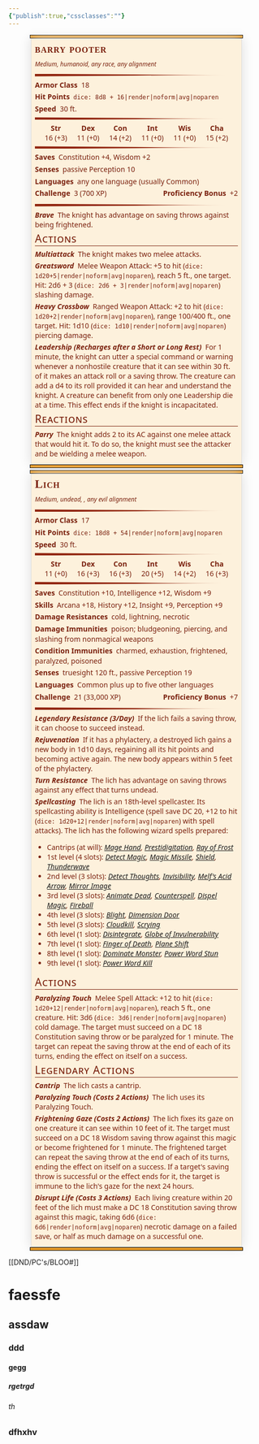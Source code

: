 ```yaml
---
{"publish":true,"cssclasses":""}
---
```


<div class="statblock-plugin-parent"><div class="block-language-statblock statblock-plugin-container"><div class="container svelte-1unaafm"><div class="barry-pooter basic-5e-layout svelte-1unaafm obsidian-statblock-plugin statblock"><div class="bar svelte-zyyfbl"></div> <div class="statblock-content-container" style="--statblock-column-width: 400px;"><div class="statblock-content svelte-420xq"><div class="column"><div class="statblock-item-container inline-container statblock-item-inline"><div class="statblock-inline-item group-container"><div class="statblock-item-container group-container "><div class="statblock-item-container inline-container "><div class="statblock-item-container inline-container statblock-item-inline"><div class="statblock-inline-item heading-container"><div class="statblock-item-container heading-container "><div class="flex-container svelte-14k5qsm"><h1 class="heading statblock-heading name svelte-14k5qsm"><div class="statblock-rendered-text-content inline svelte-1lnliuc">barry pooter</div> </h1></div></div></div><div class="statblock-inline-item inline-container"><div class="statblock-item-container inline-container "><div class="statblock-item-container inline-container statblock-item-inline"></div></div></div></div></div><div class="statblock-item-container subheading-container "><div class="subheading svelte-1fyuyh"><div class="statblock-rendered-text-content inline svelte-1lnliuc">Medium, humanoid, any race, any alignment</div></div></div></div></div><div class="statblock-inline-item image-container"></div></div><div class="statblock-item-container rule-container"><div class="tapered-rule svelte-k72li0"></div></div><div class="statblock-item-container property-container "><div class="line ac svelte-1rketb6"><span class="property-name svelte-1rketb6">Armor Class</span> <div class="statblock-markdown svelte-1c3hzq4"><p dir="auto">18</p></div></div></div><div class="statblock-item-container property-container "><div class="line hp svelte-1rketb6"><span class="property-name svelte-1rketb6">Hit Points</span> <div class="statblock-markdown svelte-1c3hzq4"><p dir="auto"><code>dice: 8d8 + 16|render|noform|avg|noparen</code></p></div></div></div><div class="statblock-item-container property-container "><div class="line speed svelte-1rketb6"><span class="property-name svelte-1rketb6">Speed</span> <div class="statblock-markdown svelte-1c3hzq4"><p dir="auto">30 ft.</p></div></div></div><div class="statblock-item-container rule-container"><div class="tapered-rule svelte-k72li0"></div></div><div class="statblock-item-container table-container "><div class="statblock-table svelte-gjlmp0"><div class="table-item svelte-gjlmp0"><span class="statblock-table-header svelte-gjlmp0">Str</span> <span><div class="statblock-markdown svelte-1c3hzq4"><p dir="auto">16</p></div> <span>(+3)</span></span> </div><div class="table-item svelte-gjlmp0"><span class="statblock-table-header svelte-gjlmp0">Dex</span> <span><div class="statblock-markdown svelte-1c3hzq4"><p dir="auto">11</p></div> <span>(+0)</span></span> </div><div class="table-item svelte-gjlmp0"><span class="statblock-table-header svelte-gjlmp0">Con</span> <span><div class="statblock-markdown svelte-1c3hzq4"><p dir="auto">14</p></div> <span>(+2)</span></span> </div><div class="table-item svelte-gjlmp0"><span class="statblock-table-header svelte-gjlmp0">Int</span> <span><div class="statblock-markdown svelte-1c3hzq4"><p dir="auto">11</p></div> <span>(+0)</span></span> </div><div class="table-item svelte-gjlmp0"><span class="statblock-table-header svelte-gjlmp0">Wis</span> <span><div class="statblock-markdown svelte-1c3hzq4"><p dir="auto">11</p></div> <span>(+0)</span></span> </div><div class="table-item svelte-gjlmp0"><span class="statblock-table-header svelte-gjlmp0">Cha</span> <span><div class="statblock-markdown svelte-1c3hzq4"><p dir="auto">15</p></div> <span>(+2)</span></span> </div></div></div><div class="statblock-item-container rule-container"><div class="tapered-rule svelte-k72li0"></div></div><div class="statblock-item-container saves-container "><div class="info"><div class="line svelte-r9sicd"><span class="property-name svelte-r9sicd">Saves</span> <div class="property-text svelte-r9sicd"><div class="statblock-markdown svelte-1c3hzq4"><p dir="auto">Constitution +4, Wisdom +2</p></div></div></div></div></div><div class="statblock-item-container property-container "><div class="line senses svelte-1rketb6"><span class="property-name svelte-1rketb6">Senses</span> <div class="statblock-markdown svelte-1c3hzq4"><p dir="auto">passive Perception 10</p></div></div></div><div class="statblock-item-container property-container "><div class="line languages svelte-1rketb6"><span class="property-name svelte-1rketb6">Languages</span> <div class="statblock-markdown svelte-1c3hzq4"><p dir="auto">any one language (usually Common)</p></div></div></div><div class="statblock-item-container inline-container statblock-item-inline"><div class="statblock-inline-item property-container"><div class="statblock-item-container property-container "><div class="line cr svelte-1rketb6"><span class="property-name svelte-1rketb6">Challenge</span> <div class="statblock-markdown svelte-1c3hzq4"><p dir="auto">3 (700 XP)</p></div></div></div></div><div class="statblock-inline-item property-container"><div class="statblock-item-container property-container "><div class="line cr svelte-1rketb6"><span class="property-name svelte-1rketb6">Proficiency Bonus</span> <div class="statblock-markdown svelte-1c3hzq4"><p dir="auto">+2</p></div></div></div></div></div><div class="statblock-item-container rule-container"><div class="tapered-rule svelte-k72li0"></div></div><div class="statblock-item-container traits-container "><div class="statblock-item-container statblock-trait-prop"><div class="property brave traits trait svelte-1d2gp4n"><div class="property-name trait-name svelte-1d2gp4n"><div class="statblock-markdown svelte-1c3hzq4"><p dir="auto">Brave</p></div></div> <div class="statblock-markdown svelte-1c3hzq4"><p dir="auto">The knight has advantage on saving throws against being frightened.</p></div> </div></div></div><div class="statblock-item-container traits-container "><div class="statblock-section-heading"><h3 class="section-header actions svelte-1ascaxr"><div class="statblock-rendered-text-content inline svelte-1lnliuc">Actions</div></h3></div><div class="statblock-item-container statblock-trait-prop"><div class="property multiattack actions trait svelte-1d2gp4n"><div class="property-name trait-name svelte-1d2gp4n"><div class="statblock-markdown svelte-1c3hzq4"><p dir="auto">Multiattack</p></div></div> <div class="statblock-markdown svelte-1c3hzq4"><p dir="auto">The knight makes two melee attacks.</p></div> </div></div></div><div class="statblock-item-container statblock-trait-prop"><div class="property greatsword actions trait svelte-1d2gp4n"><div class="property-name trait-name svelte-1d2gp4n"><div class="statblock-markdown svelte-1c3hzq4"><p dir="auto">Greatsword</p></div></div> <div class="statblock-markdown svelte-1c3hzq4"><p dir="auto">Melee Weapon Attack: +5 to hit (<code>dice: 1d20+5|render|noform|avg|noparen</code>), reach 5 ft., one target. Hit: 2d6 + 3 (<code>dice: 2d6 + 3|render|noform|avg|noparen</code>) slashing damage.</p></div> </div></div><div class="statblock-item-container statblock-trait-prop"><div class="property heavy-crossbow actions trait svelte-1d2gp4n"><div class="property-name trait-name svelte-1d2gp4n"><div class="statblock-markdown svelte-1c3hzq4"><p dir="auto">Heavy Crossbow</p></div></div> <div class="statblock-markdown svelte-1c3hzq4"><p dir="auto">Ranged Weapon Attack: +2 to hit (<code>dice: 1d20+2|render|noform|avg|noparen</code>), range 100/400 ft., one target. Hit: 1d10 (<code>dice: 1d10|render|noform|avg|noparen</code>) piercing damage.</p></div> </div></div><div class="statblock-item-container statblock-trait-prop"><div class="property leadership-recharges-after-a-short-or-long-rest actions trait svelte-1d2gp4n"><div class="property-name trait-name svelte-1d2gp4n"><div class="statblock-markdown svelte-1c3hzq4"><p dir="auto">Leadership (Recharges after a Short or Long Rest)</p></div></div> <div class="statblock-markdown svelte-1c3hzq4"><p dir="auto">For 1 minute, the knight can utter a special command or warning whenever a nonhostile creature that it can see within 30 ft. of it makes an attack roll or a saving throw. The creature can add a d4 to its roll provided it can hear and understand the knight. A creature can benefit from only one Leadership die at a time. This effect ends if the knight is incapacitated.</p></div> </div></div><div class="statblock-item-container traits-container "><div class="statblock-section-heading"><h3 class="section-header reactions svelte-1ascaxr"><div class="statblock-rendered-text-content inline svelte-1lnliuc">Reactions</div></h3></div><div class="statblock-item-container statblock-trait-prop"><div class="property parry reactions trait svelte-1d2gp4n"><div class="property-name trait-name svelte-1d2gp4n"><div class="statblock-markdown svelte-1c3hzq4"><p dir="auto">Parry</p></div></div> <div class="statblock-markdown svelte-1c3hzq4"><p dir="auto">The knight adds 2 to its AC against one melee attack that would hit it. To do so, the knight must see the attacker and be wielding a melee weapon.</p></div> </div></div></div></div></div></div> <div class="bar svelte-zyyfbl"></div></div> <div class="icons svelte-1unaafm"></div></div></div></div>



<div class="statblock-plugin-parent"><div class="block-language-statblock statblock-plugin-container"><div class="container svelte-1unaafm"><div class="lich basic-5e-layout svelte-1unaafm obsidian-statblock-plugin statblock"><div class="bar svelte-zyyfbl"></div> <div class="statblock-content-container" style="--statblock-column-width: 400px;"><div class="statblock-content svelte-420xq"><div class="column"><div class="statblock-item-container inline-container statblock-item-inline"><div class="statblock-inline-item group-container"><div class="statblock-item-container group-container "><div class="statblock-item-container inline-container "><div class="statblock-item-container inline-container statblock-item-inline"><div class="statblock-inline-item heading-container"><div class="statblock-item-container heading-container "><div class="flex-container svelte-14k5qsm"><h1 class="heading statblock-heading name svelte-14k5qsm"><div class="statblock-rendered-text-content inline svelte-1lnliuc">Lich</div> </h1></div></div></div><div class="statblock-inline-item inline-container"><div class="statblock-item-container inline-container "><div class="statblock-item-container inline-container statblock-item-inline"></div></div></div></div></div><div class="statblock-item-container subheading-container "><div class="subheading svelte-1fyuyh"><div class="statblock-rendered-text-content inline svelte-1lnliuc">Medium, undead, , any evil alignment</div></div></div></div></div><div class="statblock-inline-item image-container"></div></div><div class="statblock-item-container rule-container"><div class="tapered-rule svelte-k72li0"></div></div><div class="statblock-item-container property-container "><div class="line ac svelte-1rketb6"><span class="property-name svelte-1rketb6">Armor Class</span> <div class="statblock-markdown svelte-1c3hzq4"><p dir="auto">17</p></div></div></div><div class="statblock-item-container property-container "><div class="line hp svelte-1rketb6"><span class="property-name svelte-1rketb6">Hit Points</span> <div class="statblock-markdown svelte-1c3hzq4"><p dir="auto"><code>dice: 18d8 + 54|render|noform|avg|noparen</code></p></div></div></div><div class="statblock-item-container property-container "><div class="line speed svelte-1rketb6"><span class="property-name svelte-1rketb6">Speed</span> <div class="statblock-markdown svelte-1c3hzq4"><p dir="auto">30 ft.</p></div></div></div><div class="statblock-item-container rule-container"><div class="tapered-rule svelte-k72li0"></div></div><div class="statblock-item-container table-container "><div class="statblock-table svelte-gjlmp0"><div class="table-item svelte-gjlmp0"><span class="statblock-table-header svelte-gjlmp0">Str</span> <span><div class="statblock-markdown svelte-1c3hzq4"><p dir="auto">11</p></div> <span>(+0)</span></span> </div><div class="table-item svelte-gjlmp0"><span class="statblock-table-header svelte-gjlmp0">Dex</span> <span><div class="statblock-markdown svelte-1c3hzq4"><p dir="auto">16</p></div> <span>(+3)</span></span> </div><div class="table-item svelte-gjlmp0"><span class="statblock-table-header svelte-gjlmp0">Con</span> <span><div class="statblock-markdown svelte-1c3hzq4"><p dir="auto">16</p></div> <span>(+3)</span></span> </div><div class="table-item svelte-gjlmp0"><span class="statblock-table-header svelte-gjlmp0">Int</span> <span><div class="statblock-markdown svelte-1c3hzq4"><p dir="auto">20</p></div> <span>(+5)</span></span> </div><div class="table-item svelte-gjlmp0"><span class="statblock-table-header svelte-gjlmp0">Wis</span> <span><div class="statblock-markdown svelte-1c3hzq4"><p dir="auto">14</p></div> <span>(+2)</span></span> </div><div class="table-item svelte-gjlmp0"><span class="statblock-table-header svelte-gjlmp0">Cha</span> <span><div class="statblock-markdown svelte-1c3hzq4"><p dir="auto">16</p></div> <span>(+3)</span></span> </div></div></div><div class="statblock-item-container rule-container"><div class="tapered-rule svelte-k72li0"></div></div><div class="statblock-item-container saves-container "><div class="info"><div class="line svelte-r9sicd"><span class="property-name svelte-r9sicd">Saves</span> <div class="property-text svelte-r9sicd"><div class="statblock-markdown svelte-1c3hzq4"><p dir="auto">Constitution +10, Intelligence +12, Wisdom +9</p></div></div></div></div></div><div class="statblock-item-container saves-container "><div class="info"><div class="line svelte-r9sicd"><span class="property-name svelte-r9sicd">Skills</span> <div class="property-text svelte-r9sicd"><div class="statblock-markdown svelte-1c3hzq4"><p dir="auto">Arcana +18, History +12, Insight +9, Perception +9</p></div></div></div></div></div><div class="statblock-item-container property-container "><div class="line damage_resistances svelte-1rketb6"><span class="property-name svelte-1rketb6">Damage Resistances</span> <div class="statblock-markdown svelte-1c3hzq4"><p dir="auto">cold, lightning, necrotic</p></div></div></div><div class="statblock-item-container property-container "><div class="line damage_immunities svelte-1rketb6"><span class="property-name svelte-1rketb6">Damage Immunities</span> <div class="statblock-markdown svelte-1c3hzq4"><p dir="auto">poison; bludgeoning, piercing, and slashing from nonmagical weapons</p></div></div></div><div class="statblock-item-container property-container "><div class="line condition_immunities svelte-1rketb6"><span class="property-name svelte-1rketb6">Condition Immunities</span> <div class="statblock-markdown svelte-1c3hzq4"><p dir="auto">charmed, exhaustion, frightened, paralyzed, poisoned</p></div></div></div><div class="statblock-item-container property-container "><div class="line senses svelte-1rketb6"><span class="property-name svelte-1rketb6">Senses</span> <div class="statblock-markdown svelte-1c3hzq4"><p dir="auto">truesight 120 ft., passive Perception 19</p></div></div></div><div class="statblock-item-container property-container "><div class="line languages svelte-1rketb6"><span class="property-name svelte-1rketb6">Languages</span> <div class="statblock-markdown svelte-1c3hzq4"><p dir="auto">Common plus up to five other languages</p></div></div></div><div class="statblock-item-container inline-container statblock-item-inline"><div class="statblock-inline-item property-container"><div class="statblock-item-container property-container "><div class="line cr svelte-1rketb6"><span class="property-name svelte-1rketb6">Challenge</span> <div class="statblock-markdown svelte-1c3hzq4"><p dir="auto">21 (33,000 XP)</p></div></div></div></div><div class="statblock-inline-item property-container"><div class="statblock-item-container property-container "><div class="line cr svelte-1rketb6"><span class="property-name svelte-1rketb6">Proficiency Bonus</span> <div class="statblock-markdown svelte-1c3hzq4"><p dir="auto">+7</p></div></div></div></div></div><div class="statblock-item-container rule-container"><div class="tapered-rule svelte-k72li0"></div></div><div class="statblock-item-container traits-container "><div class="statblock-item-container statblock-trait-prop"><div class="property legendary-resistance-3day traits trait svelte-1d2gp4n"><div class="property-name trait-name svelte-1d2gp4n"><div class="statblock-markdown svelte-1c3hzq4"><p dir="auto">Legendary Resistance (3/Day)</p></div></div> <div class="statblock-markdown svelte-1c3hzq4"><p dir="auto">If the lich fails a saving throw, it can choose to succeed instead.</p></div> </div></div></div><div class="statblock-item-container statblock-trait-prop"><div class="property rejuvenation traits trait svelte-1d2gp4n"><div class="property-name trait-name svelte-1d2gp4n"><div class="statblock-markdown svelte-1c3hzq4"><p dir="auto">Rejuvenation</p></div></div> <div class="statblock-markdown svelte-1c3hzq4"><p dir="auto">If it has a phylactery, a destroyed lich gains a new body in 1d10 days, regaining all its hit points and becoming active again. The new body appears within 5 feet of the phylactery.</p></div> </div></div><div class="statblock-item-container statblock-trait-prop"><div class="property turn-resistance traits trait svelte-1d2gp4n"><div class="property-name trait-name svelte-1d2gp4n"><div class="statblock-markdown svelte-1c3hzq4"><p dir="auto">Turn Resistance</p></div></div> <div class="statblock-markdown svelte-1c3hzq4"><p dir="auto">The lich has advantage on saving throws against any effect that turns undead.</p></div> </div></div><div class="property spellcasting spells trait svelte-1d2gp4n"><div class="property-name trait-name svelte-1d2gp4n"><div class="statblock-markdown svelte-1c3hzq4"><p dir="auto">Spellcasting</p></div></div> <div class="statblock-markdown svelte-1c3hzq4"><p dir="auto">The lich is an 18th-level spellcaster. Its spellcasting ability is Intelligence (spell save DC 20, +12 to hit (<code>dice: 1d20+12|render|noform|avg|noparen</code>) with spell attacks). The lich has the following wizard spells prepared:</p></div> </div><ul class="spell-item svelte-1suaf4g first"><li class="spell-line"><span class="spell-level"><div class="statblock-markdown svelte-1c3hzq4"><p dir="auto">Cantrips (at will):</p></div></span> <span class="spells svelte-1suaf4g"><div class="statblock-markdown svelte-1c3hzq4"><p dir="auto"><a data-href="Mage Hand" href="Mage Hand" class="internal-link" target="_blank" rel="noopener nofollow">Mage Hand</a>, <a data-href="Prestidigitation" href="Prestidigitation" class="internal-link" target="_blank" rel="noopener nofollow">Prestidigitation</a>, <a data-href="Ray of Frost" href="Ray of Frost" class="internal-link" target="_blank" rel="noopener nofollow">Ray of Frost</a></p></div></span></li></ul><ul class="spell-item svelte-1suaf4g"><li class="spell-line"><span class="spell-level"><div class="statblock-markdown svelte-1c3hzq4"><p dir="auto">1st level (4 slots):</p></div></span> <span class="spells svelte-1suaf4g"><div class="statblock-markdown svelte-1c3hzq4"><p dir="auto"><a data-href="Detect Magic" href="Detect Magic" class="internal-link" target="_blank" rel="noopener nofollow">Detect Magic</a>, <a data-href="Magic Missile" href="Magic Missile" class="internal-link" target="_blank" rel="noopener nofollow">Magic Missile</a>, <a data-href="Shield" href="Shield" class="internal-link" target="_blank" rel="noopener nofollow">Shield</a>, <a data-href="Thunderwave" href="Thunderwave" class="internal-link" target="_blank" rel="noopener nofollow">Thunderwave</a></p></div></span></li></ul><ul class="spell-item svelte-1suaf4g"><li class="spell-line"><span class="spell-level"><div class="statblock-markdown svelte-1c3hzq4"><p dir="auto">2nd level (3 slots):</p></div></span> <span class="spells svelte-1suaf4g"><div class="statblock-markdown svelte-1c3hzq4"><p dir="auto"><a data-href="Detect Thoughts" href="Detect Thoughts" class="internal-link" target="_blank" rel="noopener nofollow">Detect Thoughts</a>, <a data-href="Invisibility" href="Invisibility" class="internal-link" target="_blank" rel="noopener nofollow">Invisibility</a>, <a data-href="Melf's Acid Arrow" href="Melf's Acid Arrow" class="internal-link" target="_blank" rel="noopener nofollow">Melf's Acid Arrow</a>, <a data-href="Mirror Image" href="Mirror Image" class="internal-link" target="_blank" rel="noopener nofollow">Mirror Image</a></p></div></span></li></ul><ul class="spell-item svelte-1suaf4g"><li class="spell-line"><span class="spell-level"><div class="statblock-markdown svelte-1c3hzq4"><p dir="auto">3rd level (3 slots):</p></div></span> <span class="spells svelte-1suaf4g"><div class="statblock-markdown svelte-1c3hzq4"><p dir="auto"><a data-href="Animate Dead" href="Animate Dead" class="internal-link" target="_blank" rel="noopener nofollow">Animate Dead</a>, <a data-href="Counterspell" href="Counterspell" class="internal-link" target="_blank" rel="noopener nofollow">Counterspell</a>, <a data-href="Dispel Magic" href="Dispel Magic" class="internal-link" target="_blank" rel="noopener nofollow">Dispel Magic</a>, <a data-href="Fireball" href="Fireball" class="internal-link" target="_blank" rel="noopener nofollow">Fireball</a></p></div></span></li></ul><ul class="spell-item svelte-1suaf4g"><li class="spell-line"><span class="spell-level"><div class="statblock-markdown svelte-1c3hzq4"><p dir="auto">4th level (3 slots):</p></div></span> <span class="spells svelte-1suaf4g"><div class="statblock-markdown svelte-1c3hzq4"><p dir="auto"><a data-href="Blight" href="Blight" class="internal-link" target="_blank" rel="noopener nofollow">Blight</a>, <a data-href="Dimension Door" href="Dimension Door" class="internal-link" target="_blank" rel="noopener nofollow">Dimension Door</a></p></div></span></li></ul><ul class="spell-item svelte-1suaf4g"><li class="spell-line"><span class="spell-level"><div class="statblock-markdown svelte-1c3hzq4"><p dir="auto">5th level (3 slots):</p></div></span> <span class="spells svelte-1suaf4g"><div class="statblock-markdown svelte-1c3hzq4"><p dir="auto"><a data-href="Cloudkill" href="Cloudkill" class="internal-link" target="_blank" rel="noopener nofollow">Cloudkill</a>, <a data-href="Scrying" href="Scrying" class="internal-link" target="_blank" rel="noopener nofollow">Scrying</a></p></div></span></li></ul><ul class="spell-item svelte-1suaf4g"><li class="spell-line"><span class="spell-level"><div class="statblock-markdown svelte-1c3hzq4"><p dir="auto">6th level (1 slot):</p></div></span> <span class="spells svelte-1suaf4g"><div class="statblock-markdown svelte-1c3hzq4"><p dir="auto"><a data-href="Disintegrate" href="Disintegrate" class="internal-link" target="_blank" rel="noopener nofollow">Disintegrate</a>, <a data-href="Globe of Invulnerability" href="Globe of Invulnerability" class="internal-link" target="_blank" rel="noopener nofollow">Globe of Invulnerability</a></p></div></span></li></ul><ul class="spell-item svelte-1suaf4g"><li class="spell-line"><span class="spell-level"><div class="statblock-markdown svelte-1c3hzq4"><p dir="auto">7th level (1 slot):</p></div></span> <span class="spells svelte-1suaf4g"><div class="statblock-markdown svelte-1c3hzq4"><p dir="auto"><a data-href="Finger of Death" href="Finger of Death" class="internal-link" target="_blank" rel="noopener nofollow">Finger of Death</a>, <a data-href="Plane Shift" href="Plane Shift" class="internal-link" target="_blank" rel="noopener nofollow">Plane Shift</a></p></div></span></li></ul><ul class="spell-item svelte-1suaf4g"><li class="spell-line"><span class="spell-level"><div class="statblock-markdown svelte-1c3hzq4"><p dir="auto">8th level (1 slot):</p></div></span> <span class="spells svelte-1suaf4g"><div class="statblock-markdown svelte-1c3hzq4"><p dir="auto"><a data-href="Dominate Monster" href="Dominate Monster" class="internal-link" target="_blank" rel="noopener nofollow">Dominate Monster</a>, <a data-href="Power Word Stun" href="Power Word Stun" class="internal-link" target="_blank" rel="noopener nofollow">Power Word Stun</a></p></div></span></li></ul><ul class="spell-item svelte-1suaf4g last"><li class="spell-line"><span class="spell-level"><div class="statblock-markdown svelte-1c3hzq4"><p dir="auto">9th level (1 slot):</p></div></span> <span class="spells svelte-1suaf4g"><div class="statblock-markdown svelte-1c3hzq4"><p dir="auto"><a data-href="Power Word Kill" href="Power Word Kill" class="internal-link" target="_blank" rel="noopener nofollow">Power Word Kill</a></p></div></span></li></ul><div class="statblock-item-container traits-container "><div class="statblock-section-heading"><h3 class="section-header actions svelte-1ascaxr"><div class="statblock-rendered-text-content inline svelte-1lnliuc">Actions</div></h3></div><div class="statblock-item-container statblock-trait-prop"><div class="property paralyzing-touch actions trait svelte-1d2gp4n"><div class="property-name trait-name svelte-1d2gp4n"><div class="statblock-markdown svelte-1c3hzq4"><p dir="auto">Paralyzing Touch</p></div></div> <div class="statblock-markdown svelte-1c3hzq4"><p dir="auto">Melee Spell Attack: +12 to hit (<code>dice: 1d20+12|render|noform|avg|noparen</code>), reach 5 ft., one creature. Hit: 3d6 (<code>dice: 3d6|render|noform|avg|noparen</code>) cold damage. The target must succeed on a DC 18 Constitution saving throw or be paralyzed for 1 minute. The target can repeat the saving throw at the end of each of its turns, ending the effect on itself on a success.</p></div> </div></div></div><div class="statblock-item-container group-container "><h3 class="section-header legendary-actions svelte-1ascaxr"><div class="statblock-rendered-text-content inline svelte-1lnliuc">Legendary Actions</div></h3></div><div class="statblock-item-container traits-container "><div class="statblock-item-container statblock-trait-prop"><div class="property cantrip legendary_actions trait svelte-1d2gp4n"><div class="property-name trait-name svelte-1d2gp4n"><div class="statblock-markdown svelte-1c3hzq4"><p dir="auto">Cantrip</p></div></div> <div class="statblock-markdown svelte-1c3hzq4"><p dir="auto">The lich casts a cantrip.</p></div> </div></div></div><div class="statblock-item-container statblock-trait-prop"><div class="property paralyzing-touch-costs-2-actions legendary_actions trait svelte-1d2gp4n"><div class="property-name trait-name svelte-1d2gp4n"><div class="statblock-markdown svelte-1c3hzq4"><p dir="auto">Paralyzing Touch (Costs 2 Actions)</p></div></div> <div class="statblock-markdown svelte-1c3hzq4"><p dir="auto">The lich uses its Paralyzing Touch.</p></div> </div></div><div class="statblock-item-container statblock-trait-prop"><div class="property frightening-gaze-costs-2-actions legendary_actions trait svelte-1d2gp4n"><div class="property-name trait-name svelte-1d2gp4n"><div class="statblock-markdown svelte-1c3hzq4"><p dir="auto">Frightening Gaze (Costs 2 Actions)</p></div></div> <div class="statblock-markdown svelte-1c3hzq4"><p dir="auto">The lich fixes its gaze on one creature it can see within 10 feet of it. The target must succeed on a DC 18 Wisdom saving throw against this magic or become frightened for 1 minute. The frightened target can repeat the saving throw at the end of each of its turns, ending the effect on itself on a success. If a target's saving throw is successful or the effect ends for it, the target is immune to the lich's gaze for the next 24 hours.</p></div> </div></div><div class="statblock-item-container statblock-trait-prop"><div class="property disrupt-life-costs-3-actions legendary_actions trait svelte-1d2gp4n"><div class="property-name trait-name svelte-1d2gp4n"><div class="statblock-markdown svelte-1c3hzq4"><p dir="auto">Disrupt Life (Costs 3 Actions)</p></div></div> <div class="statblock-markdown svelte-1c3hzq4"><p dir="auto">Each living creature within 20 feet of the lich must make a DC 18 Constitution saving throw against this magic, taking 6d6 (<code>dice: 6d6|render|noform|avg|noparen</code>) necrotic damage on a failed save, or half as much damage on a successful one.</p></div> </div></div></div></div></div> <div class="bar svelte-zyyfbl"></div></div> <div class="icons svelte-1unaafm"></div></div></div></div>



[[DND/PC's/BLOO#]]


# faessfe

## assdaw 
###  ddd 

#### gegg
##### rgetrgd 
###### th



### dfhxhv






<style>:root{--statblock-primary-color:rgb(122, 32, 13);--statblock-rule-color:rgb(146, 38, 16);--statblock-background-color:rgb(253, 241, 220);--statblock-bar-color:rgb(230, 154, 40);--statblock-bar-border-size:1px;--statblock-bar-border-color:black;--statblock-image-width:75px;--statblock-image-height:75px;--statblock-image-border-size:2px;--statblock-image-border-color:var(--statblock-primary-color);--statblock-border-size:1px;--statblock-border-color:rgb(221, 221, 221);--statblock-box-shadow-color:rgb(221, 221, 221);--statblock-box-shadow-x-offset:0;--statblock-box-shadow-y-offset:0;--statblock-box-shadow-blur:1.5em;--statblock-font-color:var(--statblock-primary-color);--statblock-font-weight:700;--statblock-content-font:"Noto Sans","Myriad Pro",Calibri,Helvetica,Arial,sans-serif;--statblock-content-font-size:14px;--statblock-heading-font:"Libre Baskerville","Lora","Calisto MT","Bookman Old Style",Bookman,"Goudy Old Style",Garamond,"Hoefler Text","Bitstream Charter",Georgia,serif;--statblock-heading-font-color:var(--statblock-font-color);--statblock-heading-font-size:23px;--statblock-heading-font-variant:small-caps;--statblock-heading-font-weight:var(--statblock-font-weight);--statblock-heading-line-height:inherit;--statblock-property-line-height:1.4;--statblock-property-font-color:var(--statblock-font-color);--statblock-property-name-font-color:var(--statblock-font-color);--statblock-property-name-font-weight:bold;--statblock-section-heading-border-size:1px;--statblock-section-heading-border-color:var(--statblock-primary-color);--statblock-section-heading-font-color:var(--statblock-font-color);--statblock-section-heading-font-size:21px;--statblock-section-heading-font-variant:small-caps;--statblock-section-heading-font-weight:normal;--statblock-saves-line-height:1.4;--statblock-spells-font-style:italic;--statblock-subheading-font-size:12px;--statblock-subheading-font-style:italic;--statblock-subheading-font-weight:normal;--statblock-table-header-font-weight:bold;--statblock-traits-name-font-weight:bold;--statblock-traits-name-font-style:italic;--statblock-link-style:italic}.statblock-plugin-parent .statblock-detached{position:absolute;top:-9999px;width:auto}.statblock-plugin-parent .statblock-item-container{margin-bottom:.25rem}.statblock-plugin-parent .statblock-item-inline{display:flex;justify-content:space-between}.statblock-plugin-parent .statblock{--active-primary-color:var(--statblock-primary-color);--active-rule-color:var(--statblock-rule-color);--active-background-color:var(--statblock-background-color);--active-bar-color:var(--statblock-bar-color);--active-bar-border-size:var(--statblock-bar-border-size);--active-bar-border-color:var(--statblock-bar-border-color);--active-image-width:var(--statblock-image-width);--active-image-height:var(--statblock-image-height);--active-image-border-size:var(--statblock-image-border-size);--active-image-border-color:var(--statblock-image-border-color,--active-primary-color);--active-border-size:var(--statblock-border-size);--active-border-color:var(--statblock-border-color);--active-box-shadow-color:var(--statblock-box-shadow-color);--active-box-shadow-x-offset:var(--statblock-box-shadow-x-offset);--active-box-shadow-y-offset:var(--statblock-box-shadow-y-offset);--active-box-shadow-blur:var(--statblock-box-shadow-blur);--active-font-color:var(--statblock-font-color,--active-primary-color);--active-font-weight:var(--statblock-font-weight);--active-content-font:var(--statblock-content-font);--active-content-font-size:var(--statblock-content-font-size);--active-heading-font:var(--statblock-heading-font);--active-heading-font-color:var(--statblock-heading-font-color);--active-heading-font-size:var(--statblock-heading-font-size);--active-heading-font-variant:var(--statblock-heading-font-variant);--active-heading-font-weight:var(--statblock-heading-font-weight);--active-heading-line-height:var(--statblock-heading-line-height);--active-property-line-height:var(--statblock-property-line-height);--active-property-font:var(--statblock-property-font);--active-property-font-color:var(--statblock-property-font-color);--active-property-font-variant:var(--statblock-property-font-variant);--active-property-font-size:var(--statblock-property-font-size);--active-property-font-weight:var(--statblock-property-font-weight);--active-property-name-font:var(--statblock-property-name-font);--active-property-name-font-color:var(--statblock-property-name-font-color);--active-property-name-font-variant:var(--statblock-property-name-font-variant);--active-property-name-font-size:var(--statblock-property-name-font-size);--active-property-name-font-weight:var(--statblock-property-name-font-weight);--active-section-heading-border-size:var(--statblock-section-heading-border-size);--active-section-heading-border-color:var(--statblock-section-heading-border-color);--active-section-heading-font:var(--statblock-section-heading-font);--active-section-heading-font-color:var(--statblock-section-heading-font-color);--active-section-heading-font-size:var(--statblock-section-heading-font-size);--active-section-heading-font-variant:var(--statblock-section-heading-font-variant);--active-section-heading-font-weight:var(--statblock-section-heading-font-weight);--active-saves-line-height:var(--statblock-saves-line-height);--active-spells-font-style:var(--statblock-spells-font-style);--active-subheading-font:var(--statblock-subheading-font);--active-subheading-font-color:var(--statblock-subheading-font-color);--active-subheading-font-size:var(--statblock-subheading-font-size);--active-subheading-font-style:var(--statblock-subheading-font-style);--active-subheading-font-weight:var(--statblock-subheading-font-weight);--active-table-header-font-weight:var(--statblock-table-header-font-weight);--active-traits-font:var(--statblock-traits-font);--active-traits-font-color:var(--statblock-traits-font-color);--active-traits-font-size:var(--statblock-traits-font-size);--active-traits-font-weight:var(--statblock-traits-font-weight);--active-traits-font-style:var(--statblock-traits-font-style);--active-traits-name-font:var(--statblock-traits-name-font);--active-traits-name-font-color:var(--statblock-traits-name-font-color);--active-traits-name-font-size:var(--statblock-traits-name-font-size);--active-traits-name-font-weight:var(--statblock-traits-name-font-weight);--active-traits-name-font-style:var(--statblock-traits-name-font-style);--active-link-style:var(--statblock-link-style)}.statblock-plugin-parent .statblock a{font-style:var(--statblock-link-style)}.statblock-plugin-parent .container{display:flex;position:relative;width:100%;margin:.25rem 0}.statblock-plugin-parent .statblock{margin:0 auto;position:relative}.statblock-plugin-parent .icons{position:absolute;left:var(--size-2-2)}.statblock-plugin-parent .bar{height:5px;background:var(--active-bar-color);border:var(--active-bar-border-size) solid var(--active-bar-border-color);z-index:1;width:auto}.statblock-plugin-parent details>summary{outline:0;display:block!important;list-style:none!important;list-style-type:none!important;min-height:1rem;border-top-left-radius:.1rem;border-top-right-radius:.1rem;cursor:pointer;position:relative;margin-bottom:1rem}.statblock-plugin-parent details>summary::-webkit-details-marker,.statblock-plugin-parent details>summary::marker{display:none!important}.statblock-plugin-parent details>summary>.collapser{position:absolute;top:50%;right:8px;transform:translateY(-50%);content:""}.statblock-plugin-parent details>summary>.collapser>.handle{transform:rotate(0);transition:transform .25s;background-color:currentColor;-webkit-mask-repeat:no-repeat;mask-repeat:no-repeat;-webkit-mask-size:contain;mask-size:contain;-webkit-mask-image:url("data:image/svg+xml;charset=utf-8,<svg xmlns='http://www.w3.org/2000/svg' viewBox='0 0 24 24'><path d='M8.59 16.58L13.17 12 8.59 7.41 10 6l6 6-6 6-1.41-1.42z'/></svg>");mask-image:url("data:image/svg+xml;charset=utf-8,<svg xmlns='http://www.w3.org/2000/svg' viewBox='0 0 24 24'><path d='M8.59 16.58L13.17 12 8.59 7.41 10 6l6 6-6 6-1.41-1.42z'/></svg>");width:20px;height:20px}.statblock-plugin-parent details[open]>summary>.collapser>.handle{transform:rotate(90deg)}.statblock-plugin-parent .statblock-content{font-family:var(--active-content-font);font-size:var(--active-content-font-size);color:var(--active-font-color);background-color:var(--active-background-color);padding:.5em;border:var(--active-border-size) var(--active-border-color) solid;box-shadow:var(--active-box-shadow-x-offset) var(--active-box-shadow-y-offset) var(--active-box-shadow-blur) var(--active-box-shadow-color);margin-left:2px;margin-right:2px;display:flex;gap:1rem}.statblock-plugin-parent .statblock-content>.column{width:var(--statblock-column-width)}@media screen and (max-width:800px){.statblock-plugin-parent .statblock-content>.column{width:75vw}}.statblock-plugin-parent .flex-container{display:flex;justify-content:space-between;align-items:center}.statblock-plugin-parent .heading{font-family:var(--active-heading-font);color:var(--active-heading-font-color);font-weight:var(--active-heading-font-weight);font-variant:var(--active-heading-font-variant);font-size:var(--active-heading-font-size);line-height:var(--active-heading-line-height);margin:0;letter-spacing:1px;display:flex;justify-content:space-between;align-items:center}.statblock-plugin-parent .image{width:var(--active-image-width);height:var(--active-image-height)}.statblock-plugin-parent .image.pointer{cursor:pointer}.statblock-plugin-parent img{object-fit:cover;width:100%;height:100%;border-radius:100%;border:var(--active-image-border-size) solid var(--active-image-border-color);object-position:center}.statblock-plugin-parent .statblock-markdown{display:inline}.statblock-plugin-parent .statblock-markdown p{display:inline;color:var(--active-font-color)}.statblock-plugin-parent .statblock-markdown p~p{display:inline-block;color:var(--active-font-color)}.statblock-plugin-parent .line{line-height:var(--active-property-line-height);display:block;font-family:var(--active-property-font);color:var(--active-property-font-color);font-variant:var(--active-property-font-variant);font-size:var(--active-property-font-size);font-weight:var(--active-property-font-weight)}.statblock-plugin-parent .property-name{margin:0;margin-right:.25em;display:inline;font-family:var(--active-property-name-font);color:var(--active-property-name-font-color);font-variant:var(--active-property-name-font-variant);font-size:var(--active-property-name-font-size);font-weight:var(--active-property-name-font-weight)}.statblock-plugin-parent .tapered-rule{width:auto;margin:.5em 0;height:5px;background:-webkit-linear-gradient(0deg,var(--active-rule-color) 0,var(--active-rule-color) 50%,var(--active-background-color) 95%,var(--active-background-color) 100%);clip-path:polygon(0 0,0 100%,95% 50%);-webkit-clip-path:polygon(0 0,0 100%,95% 50%)}.statblock-plugin-parent .line{line-height:var(--active-saves-line-height);display:block;color:var(--active-font-color)}.statblock-plugin-parent .property-name{color:var(--active-property-name-font-color);margin:0;margin-right:.25em;display:inline;font-weight:700}.statblock-plugin-parent .property-text{display:inline;margin:0}.statblock-plugin-parent .save-entry,.statblock-plugin-parent .save-name,.statblock-plugin-parent .save-value{display:inline}.statblock-plugin-parent .save-entry:not(:last-child) .save-value::after{content:", "}.statblock-plugin-parent .section-header{border-bottom:var(--active-section-heading-border-size) solid var(--active-section-heading-border-color);color:var(--active-section-heading-font-color);font-size:var(--active-section-heading-font-size);font-variant:var(--active-section-heading-font-variant);font-weight:var(--active-section-heading-font-weight);font-family:var(--active-section-heading-font);letter-spacing:1px;margin:0;margin-bottom:.3em;break-inside:avoid-column;break-after:avoid-column}.statblock-plugin-parent .section-header .inline{display:inline}.statblock-plugin-parent ul.spell-item{margin:0}.statblock-plugin-parent ul.spell-item.first{margin-top:revert}.statblock-plugin-parent ul.spell-item.last{margin-bottom:revert}.statblock-plugin-parent .spells{font-style:italic}.statblock-plugin-parent .subheading{font-weight:var(--active-subheading-font-weight);font-style:var(--active-subheading-font-style);font-size:var(--active-subheading-font-size);font-family:var(--active-subheading-font-family);color:var(--active-subheading-font-color);margin:0}.statblock-plugin-parent .statblock-table-header{font-weight:var(--active-table-header-font-weight)}.statblock-plugin-parent .statblock-table{display:flex;justify-content:space-evenly;align-items:center;flex-wrap:wrap}.statblock-plugin-parent .table-item{display:flex;justify-content:center;align-items:center;flex-flow:column nowrap}.statblock-plugin-parent .inline{display:inline}.statblock-plugin-parent .trait{font-family:var(--active-traits-font);color:var(--active-traits-font-color);font-size:var(--active-traits-font-size);font-weight:var(--active-traits-font-weight);font-style:var(--active-traits-font-style)}.statblock-plugin-parent .trait-name{font-family:var(--active-traits-name-font);color:var(--active-traits-name-font-color);font-size:var(--active-traits-name-font-size);font-weight:var(--active-traits-name-font-weight);font-style:var(--active-traits-name-font-style)}.statblock-plugin-parent .property-name{margin:0;margin-right:.25em;display:inline}.statblock-plugin-parent .statblock-nested-traits{margin-left:1rem}.property-name.trait-name p{font-style:var(--active-traits-name-font-style,italic)}</style>
